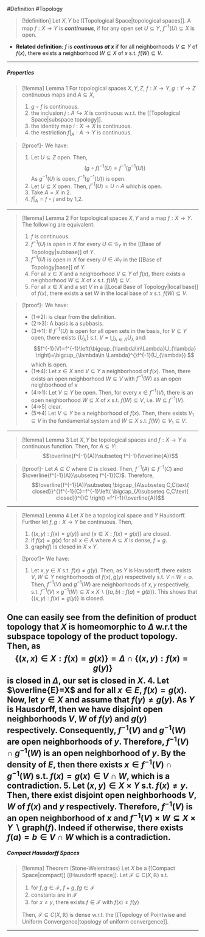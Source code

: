 #Definition #Topology 

> [!definition]
> Let $X,Y$ be [[Topological Space|topological spaces]]. A map $f:X\to Y$ is ***continuous***, if for any open set $U\subseteq Y$, $f^{-1}(U)\subseteq X$ is open.
- **Related definition**: $f$ is ***continuous at $x$*** if for all neighborhoods $V\subseteq Y$ of $f(x)$, there exists a neighborhood $W\subseteq X$  of $x$ s.t. $f(W)\subseteq V$.
---
##### Properties
> [!lemma] Lemma 1
> For topological spaces $X,Y,Z$, $f:X\to Y,g:Y\to Z$ continuous maps and $A\subseteq X$, 
> 1. $g\circ f$ is continuous.
> 2. the inclusion $j:A\hookrightarrow X$ is continuous w.r.t. the [[Topological Space|subspace topology]].
> 3. the identity map $i:X\to X$ is continuous.
> 4. the restriction $f|_{A}:A\to Y$ is continuous.

> [!proof]-
> We have: 
> 1. Let $U\subseteq Z$ open. Then, $$(g\circ f)^{-1}(U)=f^{-1}(g^{-1}(U))$$As $g^{-1}(U)$ is open, $f^{-1}(g^{-1}(U))$ is open.
> 2. Let $U\subseteq X$ open. Then, $j^{-1}(U)=U\cap A$ which is open.
> 3. Take $A=X$ in 2.
> 4. $f|_{A}=f\circ j$ and by 1,2.
---
> [!lemma] Lemma 2
> For topological spaces $X,Y$ and a map $f:X\to Y$. The following are equivalent:
> 1. $f$ is continuous.
> 2. $f^{-1}(U)$ is open in $X$ for every $U\in \mathcal{G}_{Y}$ in the [[Base of Topology|subbase]] of $Y$.
> 3. $f^{-1}(U)$ is open in $X$ for every $U\in \mathcal{B}_{Y}$ in the [[Base of Topology|base]] of $Y$.
> 5. For all $x\in X$ and a neighborhood $V\subseteq Y$ of $f(x)$, there exists a neighborhood $W\subseteq X$  of $x$ s.t. $f(W)\subseteq V$.
> 6. For all $x\in X$ and a set $V$ in a [[Local Base of Topology|local base]] of $f(x)$, there exists a set $W$ in the local base of $x$ s.t. $f(W)\subseteq V$.

> [!proof]-
> We have: 
> - (1=>2): is clear from the definition. 
> - (2=>3): A basis is a subbasis.
> - (3=>1): If $f^{-1}(U)$ is open for all open sets in the basis, for $V\subseteq Y$ open, there exists $\{ U_{\lambda} \}$ s.t. $V=\bigcup_{\lambda\in\Lambda}U_{\lambda}$ and: $$f^{-1}(V)=f^{-1}\left(\bigcup_{\lambda\in\Lambda}U_{\lambda}  \right)=\bigcup_{\lambda\in \Lambda}^{}f^{-1}(U_{\lambda}) $$which is open.
> - (1=>4): Let $x\in X$ and $V\subseteq Y$ a neighborhood of $f(x)$. Then, there exists an open neighborhood $W\subseteq V$ with $f^{-1}(W)$ as an open neighborhood of $x$
> - (4=>1): Let $V\subseteq Y$ be open. Then, for every $x\in f^{-1}(V)$, there is an open neighborhood $W\subseteq X$ of $x$ s.t. $f(W)\subseteq V$, i.e. $W\subseteq f^{-1}(V)$.
> - (4=>5) clear.
> - (5=>4) Let $V\subseteq Y$ be a neighborhood of $f(x)$. Then, there exists $V_{1}\subseteq V$ in the fundamental system and $W\subseteq X$ s.t. $f(W)\subseteq V_{1}\subseteq V$.

---
> [!lemma] Lemma 3
> Let $X,Y$ be topological spaces and $f:X\to Y$ a continuous function. Then, for $A\subseteq Y$: $$\overline{f^{-1}(A)}\subseteq f^{-1}(\overline{A})$$

> [!proof]-
> Let $A\subseteq C$ where $C$ is closed. Then, $f^{-1}(A)\subseteq f^{-1}(C)$ and $\overline{f^{-1}(A)}\subseteq f^{-1}(C)$. Therefore, $$\overline{f^{-1}(A)}\subseteq \bigcap_{A\subseteq C,C\text{ closed}}^{}f^{-1}(C)=f^{-1}\left( \bigcap_{A\subseteq C,C\text{ closed}}^{}C \right) =f^{-1}(\overline{A})$$
---
> [!lemma] Lemma 4
> Let $X$ be a topological space and $Y$ Hausdorff. Further let $f,g:X\to Y$ be continuous. Then, 
> 1. $\{ (x,y):f(x)=g(y) \}$ and $\{ x\in X:f(x)=g(x) \}$ are closed.
> 2. if $f(x)=g(x)$ for all $x\in A$ where $A\subseteq X$ is dense, $f=g$.
> 3. $\text{graph}(f)$ is closed in $X\times Y$.

> [!proof]+
> We have:
> 1. Let $x,y\in X$ s.t. $f(x)\neq g(y)$. Then, as $Y$ is Hausdorff, there exists $V,W\subseteq Y$ neighborhoods of $f(x),g(y)$ respectively s.t. $V\cap W=\varnothing$. Then, $f^{-1}(V)$ and $g^{-1}(W)$ are neighborhoods of $x,y$ respectively, s.t. $f^{-1}(V)\times g^{-1}(W)\subseteq X\times X \backslash\{ (a,b):f(a)=g(b) \}$. This shows that $\{ (x,y):f(x)=g(y) \}$ is closed.
   
   One can easily see from the definition of product topology that $X$ is homeomorphic to $\Delta$ w.r.t the subspace topology of the product topology. Then, as $$\{(x,x)\in X:f(x) =g(x)\}=\Delta \cap\{ (x,y):f(x)= g(y)  \}$$ is closed in $\Delta$, our set is closed in $X$.
4. Let $\overline{E}=X$ and for all $x\in E$, $f(x)=g(x)$. Now, let $y\in X$ and assume that $f(y)\neq g(y)$. As $Y$ is Hausdorff, then we have disjoint open neighborhoods $V,W$ of $f(y)$ and $g(y)$ respectively. Consequently, $f^{-1}(V)$ and $g^{-1}(W)$ are open neighborhoods of $y$. Therefore, $f^{-1}(V)\cap g^{-1}(W)$ is an open neighborhood of $y$. By the density of $E$, then there exists $x\in f^{-1}(V)\cap g^{-1}(W)$ s.t. $f(x)=g(x)\in V\cap W$, which is a contradiction.
5. Let $(x,y)\in X\times Y$ s.t. $f(x)\neq y$. Then, there exist disjoint open neighborhoods $V,W$ of $f(x)$ and $y$ respectively. Therefore, $f^{-1}(V)$ is an open neighborhood of $x$ and $f^{-1}(V)\times W\subseteq X\times Y \backslash \text{graph}(f)$. Indeed if otherwise, there exists $f(a)=b\in V\cap W$ which is a contradiction. 
---
##### Compact Hausdorff Spaces
> [!lemma] Theorem (Stone-Weierstrass)
> Let $X$ be a [[Compact Space|compact]] [[Hausdorff space]]. Let $\mathcal{F}\subseteq C(X,\mathbb{R})$ s.t. 
> 1. for $f,g\in \mathcal{F}$, $f+g,fg\in \mathcal{F}$
> 2. constants are in $\mathcal{F}$
> 3. for $x\neq y$, there exists $f\in \mathcal{F}$ with $f(x)\neq f(y)$
>    
>  Then, $\mathcal{F}\subseteq C(X,\mathbb{R})$ is dense w.r.t. the [[Topology of Pointwise and Uniform Convergence|topology of uniform convergence]]. 
---
